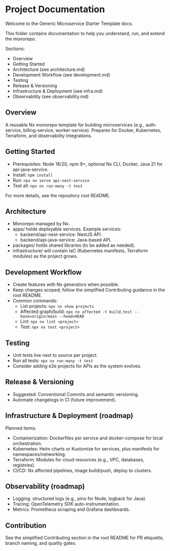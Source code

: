 # Project Documentation

Welcome to the Generic Microservice Starter Template docs.

This folder contains documentation to help you understand, run, and extend the monorepo.

Sections:
- Overview
- Getting Started
- Architecture (see architecture.md)
- Development Workflow (see development.md)
- Testing
- Release & Versioning
- Infrastructure & Deployment (see infra.md)
- Observability (see observability.md)

## Overview
A reusable Nx monorepo template for building microservices (e.g., auth-service, billing-service, worker-service). Prepares for Docker, Kubernetes, Terraform, and observability integrations.

## Getting Started
- Prerequisites: Node 18/20, npm 9+, optional Nx CLI, Docker, Java 21 for api-java-service.
- Install: `npm install`
- Run: `npx nx serve api-nest-service`
- Test all: `npx nx run-many -t test`

For more details, see the repository root README.

## Architecture
- Monorepo managed by Nx.
- apps/ holds deployable services. Example services:
  - backend/api-nest-service: NestJS API.
  - backend/api-java-service: Java-based API.
- packages/ holds shared libraries (to be added as needed).
- infrastructure/ will contain IaC (Kubernetes manifests, Terraform modules) as the project grows.

## Development Workflow
- Create features with Nx generators when possible.
- Keep changes scoped; follow the simplified Contributing guidance in the root README.
- Common commands:
  - List projects: `npx nx show projects`
  - Affected graph/build: `npx nx affected -t build,test --base=origin/main --head=HEAD`
  - Lint: `npx nx lint <project>`
  - Test: `npx nx test <project>`

## Testing
- Unit tests live next to source per project.
- Run all tests: `npx nx run-many -t test`
- Consider adding e2e projects for APIs as the system evolves.

## Release & Versioning
- Suggested: Conventional Commits and semantic versioning.
- Automate changelogs in CI (future improvement).

## Infrastructure & Deployment (roadmap)
Planned items:
- Containerization: Dockerfiles per service and docker-compose for local orchestration.
- Kubernetes: Helm charts or Kustomize for services, plus manifests for namespaces/networking.
- Terraform: Modules for cloud resources (e.g., VPC, databases, registries).
- CI/CD: Nx affected pipelines, image build/push, deploy to clusters.

## Observability (roadmap)
- Logging: structured logs (e.g., pino for Node, logback for Java).
- Tracing: OpenTelemetry SDK auto-instrumentation.
- Metrics: Prometheus scraping and Grafana dashboards.

## Contribution
See the simplified Contributing section in the root README for PR etiquette, branch naming, and quality gates.

